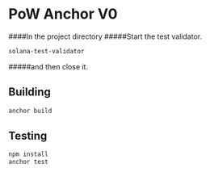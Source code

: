 # PoW Anchor V0


####In the project directory
#####Start the test validator.
```sh
solana-test-validator
```
#####and then close it.

## Building

```sh
anchor build
```

## Testing
```sh
npm install
anchor test
```
